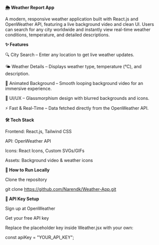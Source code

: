 **🌦️ Weather Report App**

A modern, responsive weather application built with React.js and OpenWeather API, featuring a live background video and clean UI. Users can search for any city worldwide and instantly view real-time weather conditions, temperature, and detailed descriptions.

**✨ Features**

🔍 City Search – Enter any location to get live weather updates.

🌤️ Weather Details – Displays weather type, temperature (°C), and description.

🎥 Animated Background – Smooth looping background video for an immersive experience.

🎨 UI/UX – Glassmorphism design with blurred backgrounds and icons.

⚡ Fast & Real-Time – Data fetched directly from the OpenWeather API.


**🛠️ Tech Stack**

Frontend: React.js, Tailwind CSS

API: OpenWeather API

Icons: React Icons, Custom SVGs/GIFs

Assets: Background video & weather icons


**🚀 How to Run Locally**

Clone the repository

git clone https://github.com/Narendk/Weather-App.git


**🔑 API Key Setup**

Sign up at OpenWeather

Get your free API key

Replace the placeholder key inside Weather.jsx with your own:

const apiKey = "YOUR_API_KEY";
